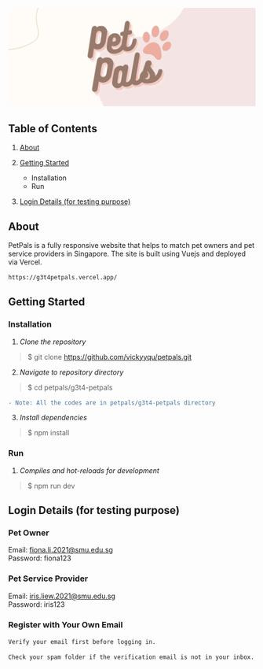 ![](g3t4-petpals/src/img/header2.jpeg)

## Table of Contents
1. [About](#about)

2. [Getting Started](#getting-started)
   * Installation
   * Run

3. [Login Details (for testing purpose)](#login)

## <a name="about"></a>About
PetPals is a fully responsive website that helps to match pet owners and pet service providers in Singapore. The site is built using Vuejs and deployed via Vercel.
```diff
https://g3t4petpals.vercel.app/
```

## <a name="getting-started"></a>Getting Started

### Installation
1. *Clone the repository*
> $ git clone https://github.com/vickyyqu/petpals.git

2. *Navigate to repository directory*
> $ cd petpals/g3t4-petpals
```diff
- Note: All the codes are in petpals/g3t4-petpals directory
```
3. *Install dependencies*
> $ npm install

### Run
1. *Compiles and hot-reloads for development*
> $ npm run dev

## <a name="login"></a>Login Details (for testing purpose)
### Pet Owner 
Email: fiona.li.2021@smu.edu.sg
<br>
Password: fiona123

### Pet Service Provider
Email: iris.liew.2021@smu.edu.sg
<br>
Password: iris123

### Register with Your Own Email

```diff
Verify your email first before logging in.
```
```diff
Check your spam folder if the verification email is not in your inbox.
```




